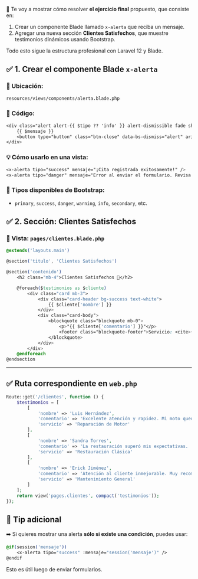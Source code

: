 💪 Te voy a mostrar cómo resolver **el ejercicio final** propuesto, que consiste en:

1. Crear un componente Blade llamado `x-alerta` que reciba un mensaje.
2. Agregar una nueva sección **Clientes Satisfechos**, que muestre testimonios dinámicos usando Bootstrap.

Todo esto sigue la estructura profesional con Laravel 12 y Blade.



## ✅ **1. Crear el componente Blade `x-alerta`**

### 📁 Ubicación:

```bash
resources/views/components/alerta.blade.php
```

### 📄 Código:

```css
<div class="alert alert-{{ $tipo ?? 'info' }} alert-dismissible fade show" role="alert">
    {{ $mensaje }}
    <button type="button" class="btn-close" data-bs-dismiss="alert" aria-label="Cerrar"></button>
</div>
```

### 💡 Cómo usarlo en una vista:

```css
<x-alerta tipo="success" mensaje="¡Cita registrada exitosamente!" />
<x-alerta tipo="danger" mensaje="Error al enviar el formulario. Revisa los campos." />
```

### 🎨 Tipos disponibles de Bootstrap:

- `primary`, `success`, `danger`, `warning`, `info`, `secondary`, etc.

## ✅ **2. Sección: Clientes Satisfechos**

### 📁 Vista: `pages/clientes.blade.php`

```css
@extends('layouts.main')

@section('titulo', 'Clientes Satisfechos')

@section('contenido')
    <h2 class="mb-4">Clientes Satisfechos 👏</h2>

    @foreach($testimonios as $cliente)
        <div class="card mb-3">
            <div class="card-header bg-success text-white">
                {{ $cliente['nombre'] }}
            </div>
            <div class="card-body">
                <blockquote class="blockquote mb-0">
                    <p>"{{ $cliente['comentario'] }}"</p>
                    <footer class="blockquote-footer">Servicio: <cite>{{ $cliente['servicio'] }}</cite></footer>
                </blockquote>
            </div>
        </div>
    @endforeach
@endsection
```

------

## ✅ **Ruta correspondiente en `web.php`**

```php
Route::get('/clientes', function () {
    $testimonios = [
        [
            'nombre' => 'Luis Hernández',
            'comentario' => 'Excelente atención y rapidez. Mi moto quedó como nueva.',
            'servicio' => 'Reparación de Motor'
        ],
        [
            'nombre' => 'Sandra Torres',
            'comentario' => 'La restauración superó mis expectativas. ¡Gracias Cuéllar!',
            'servicio' => 'Restauración Clásica'
        ],
        [
            'nombre' => 'Erick Jiménez',
            'comentario' => 'Atención al cliente inmejorable. Muy recomendable.',
            'servicio' => 'Mantenimiento General'
        ]
    ];
    return view('pages.clientes', compact('testimonios'));
});
```

## 📍 **Tip adicional**

➡️ Si quieres mostrar una alerta **sólo si existe una condición**, puedes usar:

```css
@if(session('mensaje'))
    <x-alerta tipo="success" :mensaje="session('mensaje')" />
@endif
```

Esto es útil luego de enviar formularios.